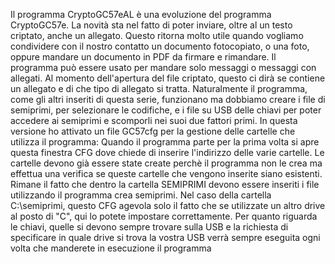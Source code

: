 Il programma CryptoGC57eAL è una evoluzione del programma CryptoGC57e. La novità sta nel fatto di poter inviare, oltre al un testo criptato, anche un allegato.
Questo ritorna molto utile quando vogliamo condividere con il nostro contatto un documento fotocopiato, o una foto, oppure mandare un documento in PDF da firmare
e rimandare. Il programma può essere usato per mandare solo messaggi o messaggi con allegati. Al momento dell'apertura del file criptato, questo ci dirà se contiene
un allegato e di che tipo di allegato si tratta. 
Naturalmente il programma, come gli altri inseriti di questa serie, funzionano ma dobbiamo creare i file di semiprimi, per selezionare le codifiche, e i file su USB
delle chiavi per poter accedere ai semiprimi e scomporli nei suoi due fattori primi.
In questa versione ho attivato un file GC57cfg per la gestione delle cartelle che utilizza il programma:
Quando il programma parte per la prima volta si apre questa finestra CFG dove chiede di inserire l'indirizzo delle varie cartelle.
Le cartelle devono già essere state create perchè il programma non le crea ma effettua una verifica se queste cartelle che vengono inserite siano esistenti.
Rimane il fatto che dentro la cartella SEMIPRIMI devono essere inseriti i file utilizzando il programma crea semiprimi. 
Nel caso della cartella C:\semiprimi, questo CFG agevola solo il fatto che se utilizzate un altro drive al posto di "C", qui lo potete impostare correttamente.
Per quanto riguarda le chiavi, quelle si devono sempre trovare sulla USB e la richiesta di specificare in quale drive si trova la vostra USB verrà sempre eseguita ogni volta che manderete in esecuzione il programma
